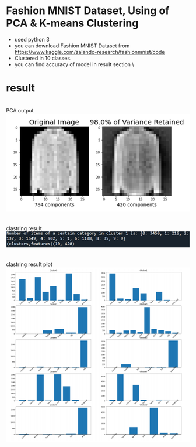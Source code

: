 # Fashion MNIST Dataset, Using of PCA & K-means Clustering
 - used python 3
 - you can download Fashion MNIST Dataset from https://www.kaggle.com/zalando-research/fashionmnist/code
 - Clustered in 10 classes.
 - you can find accuracy of model in result section 
\
# result
\
PCA output\
![PCA output](https://raw.githubusercontent.com/parsa-k/Fashion-MNIST-Dataset-PCA-k-means-Clustering/main/result/PCA%20output.PNG)\
\
\
clastring result\
![clastring result](https://raw.githubusercontent.com/parsa-k/Fashion-MNIST-Dataset-PCA-k-means-Clustering/main/result/clastring%20result.PNG)\
\
\
clastring result plot\
![clastring result plot](https://raw.githubusercontent.com/parsa-k/Fashion-MNIST-Dataset-PCA-k-means-Clustering/main/result/clastring%20result%20plot.PNG)



